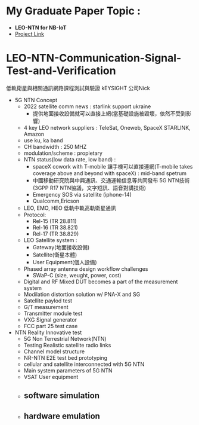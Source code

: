 # My Graduate Paper Topic :  
- **LEO-NTN for NB-IoT**
- [Project Link](https://github.com/users/brian09088/projects/15?pane=issue&itemId=43072511)
# LEO-NTN-Communication-Signal-Test-and-Verification
低軌衛星與相關通訊網路課程測試與驗證
kEYSIGHT 公司Nick
- 5G NTN Concept
  - 2022 satellite comm news : starlink support ukraine 
    - 提供地面接收設備就可以直接上網(當基礎設施被毀壞，依然不受到影響)
  - 4 key LEO network suppliers : TeleSat, Oneweb, SpaceX STARLINK, Amazon
  - use ku, ka band
  - CH bandwidth : 250 MHZ
  - modulation/scheme : propietary
  - NTN status(low data rate, low band) :
    - spaceX cowork with T-mobile 讓手機可以直接連網(T-mobile takes coverage above and beyond with spaceX) : mid-band spetrum
    - 中國移動研究院與中興通訊、交通運輸信息等共同發布 5G NTN技術(3GPP R17 NTN協議，文字短訊、語音對講技術)
    - Emergency SOS via satellite (iphone-14)
    - Qualcomm,Ericson
  - LEO, EMO, HEO 低軌中軌高軌衛星通訊
  - Protocol:
    - Rel-15 (TR 28.811)
    - Rel-16 (TR 38.821)
    - Rel-17 (TR 38.829)
  - LEO Satellite system :
    - Gateway(地面接收設備)
    - Satellite(衛星本體)
    - User Equipment(個人設備)
  - Phased array antenna design workflow challenges
    - SWaP-C (size, weught, power, cost)
  - Digital and RF Mixed DUT becomes a part of the measurement system
  - Modilation distortion solution w/ PNA-X and SG
  - Satellite paylod test
  - G/T measurement
  - Transmitter module test
  - VXG Signal generator
  - FCC part 25 test case
- NTN Reality Innovative test
  - 5G Non Terrestrial Network(NTN)
  - Testing Realistic satellite radio links
  - Channel model structure
  - NR-NTN E2E test bed prototyping
  - cellular and satellite interconnected with 5G NTN
  - Main system parameters of 5G NTN
  - VSAT User equipment
  - software simulation
    - 
  - hardware emulation
    - 
